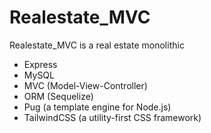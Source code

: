 # Realestate_MVC

Realestate_MVC is a real estate  monolithic 

- Express
- MySQL
- MVC (Model-View-Controller)
- ORM (Sequelize)
- Pug (a template engine for Node.js)
- TailwindCSS (a utility-first CSS framework)

